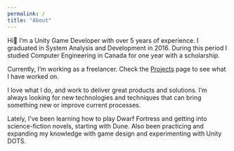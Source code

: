 ```yaml
---
permalink: /
title: "About"
---
```


Hi👋 I’m a Unity Game Developer with over 5 years of experience. I graduated in System Analysis and Development in 2016. During this period I studied Computer Engineering in Canada for one year with a scholarship.

Currently, I’m working as a freelancer. Check the [Projects](./projects) page to see what I have worked on.

I love what I do, and work to deliver great products and solutions. I’m always looking for new technologies and techniques that can bring something new or improve current processes.

Lately, I’ve been learning how to play Dwarf Fortress and getting into science-fiction novels, starting with Dune. Also been practicing and expanding my knowledge with game design and experimenting with Unity DOTS.